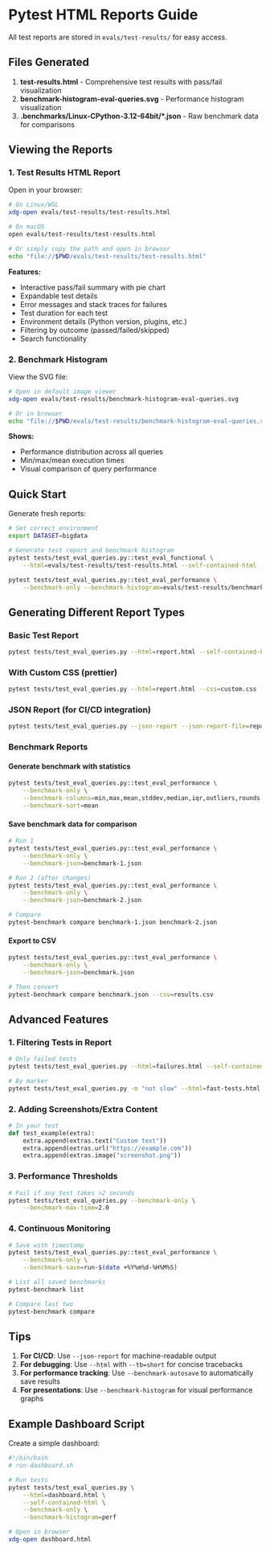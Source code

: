 # Pytest HTML Reports Guide

All test reports are stored in `evals/test-results/` for easy access.

## Files Generated

1. **test-results.html** - Comprehensive test results with pass/fail visualization
2. **benchmark-histogram-eval-queries.svg** - Performance histogram visualization
3. **.benchmarks/Linux-CPython-3.12-64bit/*.json** - Raw benchmark data for comparisons

## Viewing the Reports

### 1. Test Results HTML Report

Open in your browser:
```bash
# On Linux/WSL
xdg-open evals/test-results/test-results.html

# On macOS
open evals/test-results/test-results.html

# Or simply copy the path and open in browser
echo "file://$PWD/evals/test-results/test-results.html"
```

**Features:**
- Interactive pass/fail summary with pie chart
- Expandable test details
- Error messages and stack traces for failures
- Test duration for each test
- Environment details (Python version, plugins, etc.)
- Filtering by outcome (passed/failed/skipped)
- Search functionality

### 2. Benchmark Histogram

View the SVG file:
```bash
# Open in default image viewer
xdg-open evals/test-results/benchmark-histogram-eval-queries.svg

# Or in browser
echo "file://$PWD/evals/test-results/benchmark-histogram-eval-queries.svg"
```

**Shows:**
- Performance distribution across all queries
- Min/max/mean execution times
- Visual comparison of query performance

## Quick Start

Generate fresh reports:
```bash
# Set correct environment
export DATASET=bigdata

# Generate test report and benchmark histogram
pytest tests/test_eval_queries.py::test_eval_functional \
    --html=evals/test-results/test-results.html --self-contained-html

pytest tests/test_eval_queries.py::test_eval_performance \
    --benchmark-only --benchmark-histogram=evals/test-results/benchmark-histogram
```

## Generating Different Report Types

### Basic Test Report
```bash
pytest tests/test_eval_queries.py --html=report.html --self-contained-html
```

### With Custom CSS (prettier)
```bash
pytest tests/test_eval_queries.py --html=report.html --css=custom.css
```

### JSON Report (for CI/CD integration)
```bash
pytest tests/test_eval_queries.py --json-report --json-report-file=report.json
```

### Benchmark Reports

#### Generate benchmark with statistics
```bash
pytest tests/test_eval_queries.py::test_eval_performance \
    --benchmark-only \
    --benchmark-columns=min,max,mean,stddev,median,iqr,outliers,rounds \
    --benchmark-sort=mean
```

#### Save benchmark data for comparison
```bash
# Run 1
pytest tests/test_eval_queries.py::test_eval_performance \
    --benchmark-only \
    --benchmark-json=benchmark-1.json

# Run 2 (after changes)
pytest tests/test_eval_queries.py::test_eval_performance \
    --benchmark-only \
    --benchmark-json=benchmark-2.json

# Compare
pytest-benchmark compare benchmark-1.json benchmark-2.json
```

#### Export to CSV
```bash
pytest tests/test_eval_queries.py::test_eval_performance \
    --benchmark-only \
    --benchmark-json=benchmark.json

# Then convert
pytest-benchmark compare benchmark.json --csv=results.csv
```

## Advanced Features

### 1. Filtering Tests in Report
```bash
# Only failed tests
pytest tests/test_eval_queries.py --html=failures.html --self-contained-html -x

# By marker
pytest tests/test_eval_queries.py -m "not slow" --html=fast-tests.html
```

### 2. Adding Screenshots/Extra Content
```python
# In your test
def test_example(extra):
    extra.append(extras.text("Custom text"))
    extra.append(extras.url("https://example.com"))
    extra.append(extras.image("screenshot.png"))
```

### 3. Performance Thresholds
```bash
# Fail if any test takes >2 seconds
pytest tests/test_eval_queries.py --benchmark-only \
    --benchmark-max-time=2.0
```

### 4. Continuous Monitoring
```bash
# Save with timestamp
pytest tests/test_eval_queries.py::test_eval_performance \
    --benchmark-only \
    --benchmark-save=run-$(date +%Y%m%d-%H%M%S)

# List all saved benchmarks
pytest-benchmark list

# Compare last two
pytest-benchmark compare
```

## Tips

1. **For CI/CD**: Use `--json-report` for machine-readable output
2. **For debugging**: Use `--html` with `--tb=short` for concise tracebacks
3. **For performance tracking**: Use `--benchmark-autosave` to automatically save results
4. **For presentations**: Use `--benchmark-histogram` for visual performance graphs

## Example Dashboard Script

Create a simple dashboard:
```bash
#!/bin/bash
# run-dashboard.sh

# Run tests
pytest tests/test_eval_queries.py \
    --html=dashboard.html \
    --self-contained-html \
    --benchmark-only \
    --benchmark-histogram=perf

# Open in browser
xdg-open dashboard.html
```